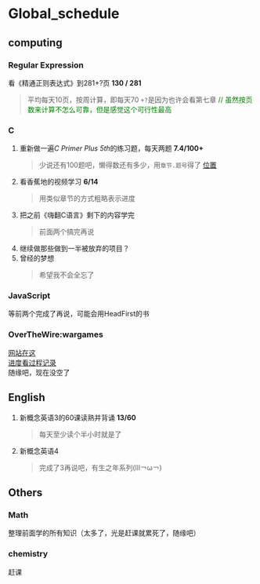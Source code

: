 # Global_schedule

## computing

### Regular Expression

看《精通正则表达式》到281+?页
**130 / 281**
> 平均每天10页，按周计算，即每天70
>`+?`是因为也许会看第七章
> <span style="color:green">// 虽然按页数来计算不怎么可靠，但是感觉这个可行性最高</span>

### C

1. 重新做一遍*C Primer Plus 5th*的练习题，每天两题
    **7.4/100+**
    > 少说还有100题吧，懒得数还有多少，用`章节.题号`得了
    > [位置](https://github.com/Soul-Charge/C_Primer_Plus_5_Programming_exercises)
2. 看香蕉地的视频学习
    **6/14**
    > 用类似章节的方式粗略表示进度
3. 把之前《嗨翻C语言》剩下的内容学完
    > 前面两个搞完再说
4. 继续做那些做到一半被放弃的项目？
5. 曾经的梦想
    > 希望我不会全忘了

### JavaScript

等前两个完成了再说，可能会用HeadFirst的书

### OverTheWire:wargames

[网站在这](https://overthewire.org/wargames/)  
[进度看过程记录](../../Security/OverTheWire_Wargames/Bandit.md)  
随缘吧，现在没空了

## English

1. 新概念英语3的60课读熟并背诵
    **13/60**
    > 每天至少读个半小时就是了
2. 新概念英语4
    > 完成了3再说吧，有生之年系列(lll￢ω￢)

## Others

### Math

整理前面学的所有知识（太多了，光是赶课就累死了，随缘吧）

### chemistry

赶课
